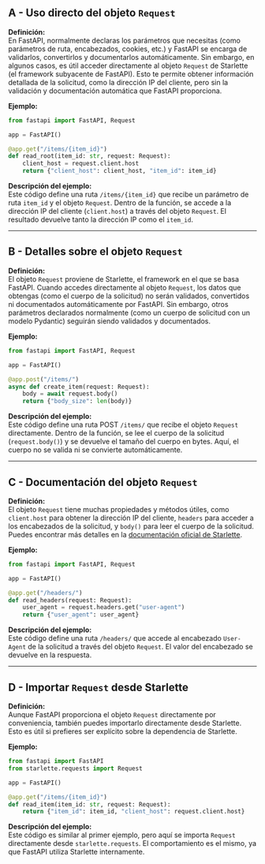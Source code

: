 ## A - Uso directo del objeto `Request`

**Definición:**  
En FastAPI, normalmente declaras los parámetros que necesitas (como parámetros de ruta, encabezados, cookies, etc.) y FastAPI se encarga de validarlos, convertirlos y documentarlos automáticamente. Sin embargo, en algunos casos, es útil acceder directamente al objeto `Request` de Starlette (el framework subyacente de FastAPI). Esto te permite obtener información detallada de la solicitud, como la dirección IP del cliente, pero sin la validación y documentación automática que FastAPI proporciona.

**Ejemplo:**

```python
from fastapi import FastAPI, Request

app = FastAPI()

@app.get("/items/{item_id}")
def read_root(item_id: str, request: Request):
    client_host = request.client.host
    return {"client_host": client_host, "item_id": item_id}
```

**Descripción del ejemplo:**  
Este código define una ruta `/items/{item_id}` que recibe un parámetro de ruta `item_id` y el objeto `Request`. Dentro de la función, se accede a la dirección IP del cliente (`client.host`) a través del objeto `Request`. El resultado devuelve tanto la dirección IP como el `item_id`.

---

## B - Detalles sobre el objeto `Request`

**Definición:**  
El objeto `Request` proviene de Starlette, el framework en el que se basa FastAPI. Cuando accedes directamente al objeto `Request`, los datos que obtengas (como el cuerpo de la solicitud) no serán validados, convertidos ni documentados automáticamente por FastAPI. Sin embargo, otros parámetros declarados normalmente (como un cuerpo de solicitud con un modelo Pydantic) seguirán siendo validados y documentados.

**Ejemplo:**

```python
from fastapi import FastAPI, Request

app = FastAPI()

@app.post("/items/")
async def create_item(request: Request):
    body = await request.body()
    return {"body_size": len(body)}
```

**Descripción del ejemplo:**  
Este código define una ruta POST `/items/` que recibe el objeto `Request` directamente. Dentro de la función, se lee el cuerpo de la solicitud (`request.body()`) y se devuelve el tamaño del cuerpo en bytes. Aquí, el cuerpo no se valida ni se convierte automáticamente.

---

## C - Documentación del objeto `Request`

**Definición:**  
El objeto `Request` tiene muchas propiedades y métodos útiles, como `client.host` para obtener la dirección IP del cliente, `headers` para acceder a los encabezados de la solicitud, y `body()` para leer el cuerpo de la solicitud. Puedes encontrar más detalles en la [documentación oficial de Starlette](https://www.starlette.io/requests/).

**Ejemplo:**

```python
from fastapi import FastAPI, Request

app = FastAPI()

@app.get("/headers/")
def read_headers(request: Request):
    user_agent = request.headers.get("user-agent")
    return {"user_agent": user_agent}
```

**Descripción del ejemplo:**  
Este código define una ruta `/headers/` que accede al encabezado `User-Agent` de la solicitud a través del objeto `Request`. El valor del encabezado se devuelve en la respuesta.

---

## D - Importar `Request` desde Starlette

**Definición:**  
Aunque FastAPI proporciona el objeto `Request` directamente por conveniencia, también puedes importarlo directamente desde Starlette. Esto es útil si prefieres ser explícito sobre la dependencia de Starlette.

**Ejemplo:**

```python
from fastapi import FastAPI
from starlette.requests import Request

app = FastAPI()

@app.get("/items/{item_id}")
def read_item(item_id: str, request: Request):
    return {"item_id": item_id, "client_host": request.client.host}
```

**Descripción del ejemplo:**  
Este código es similar al primer ejemplo, pero aquí se importa `Request` directamente desde `starlette.requests`. El comportamiento es el mismo, ya que FastAPI utiliza Starlette internamente.
